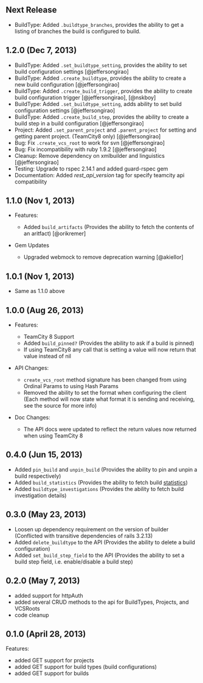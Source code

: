 ## Next Release

* BuildType: Added ```.buildtype_branches```, provides the ability to
  get a listing of branches the build is configured to build.

## 1.2.0 (Dec 7, 2013)

* BuildType: Added ```.set_buildtype_setting```, provides the ability to set build configuration settings [@jeffersongirao]
* BuildType: Added ```.create_buildtype```, provides the ability to create a new build configuration [@jeffersongirao]
* BuildType: Added ```.create_build_trigger```, provides the ability to create build configuration trigger [@jeffersongirao], [@nskboy]
* BuildType: Added ```.set_buildtype_setting```, adds ability to set build configuration settings [@jeffersongirao]
* BuildType: Added ```.create_build_step```, provides the ability to create a build step in a build configuration [@jeffersongirao]
* Project: Added ```.set_parent_project``` and ```.parent_project``` for setting and getting parent project. (TeamCity8 only) [@jeffersongirao]
* Bug: Fix ```.create_vcs_root``` to work for svn [@jeffersongirao]
* Bug: Fix incompatibility with ruby 1.9.2 [@jeffersongirao]
* Cleanup: Remove dependency on xmlbuilder and linguistics [@jeffersongirao]
* Testing: Upgrade to rspec 2.14.1 and added guard-rspec gem
* Documentation: Added *rest_api_version* tag for specify teamcity api compatibility

## 1.1.0 (Nov 1, 2013)

* Features:
    * Added ```build_artifacts``` (Provides the ability to fetch the
      contents of an aritfact) [@orikremer]

* Gem Updates
    * Upgraded webmock to remove deprecation warning [@akiellor]

## 1.0.1 (Nov 1, 2013)

* Same as 1.1.0 above

## 1.0.0 (Aug 26, 2013)

* Features:
    * TeamCity 8 Support
    * Added ```build_pinned?``` (Provides the ability to ask if a build is pinned)
    * If using TeamCity8 any call that is setting a value will now return that value instead of nil

* API Changes:
    * ```create_vcs_root``` method signature has been changed from using Ordinal Params to using Hash Params
    * Removed the ability to set the format when configuring the client (Each method will now state what format it is sending and receiving, see the source for more info)

* Doc Changes:
    * The API docs were updated to reflect the return values now returned when using TeamCity 8

## 0.4.0 (Jun 15, 2013)

* Added ```pin_build``` and ```unpin_build``` (Provides the ability to pin and unpin a build respectively)
* Added ```build_statistics``` (Provides the ability to fetch build [statistics](http://confluence.jetbrains.com/display/TCD8/Custom+Chart#CustomChart-listOfDefaultStatisticValues))
* Added ```buildtype_investigations``` (Provides the ability to fetch build investigation details)

## 0.3.0 (May 23, 2013)

* Loosen up dependency requirement on the version of builder (Conflicted with transitive dependencies of rails 3.2.13)
* Added ```delete_buildtype``` to the API (Provides the ability to delete a build configuration)
* Added ```set_build_step_field``` to the API (Provides the ability to set a build step field, i.e. enable/disable a build step)

## 0.2.0 (May 7, 2013)

  - added support for httpAuth
  - added several CRUD methods to the api for BuildTypes, Projects, and VCSRoots
  - code cleanup

## 0.1.0 (April 28, 2013)

Features:

  - added GET support for projects
  - added GET support for build types (build configurations)
  - added GET support for builds
